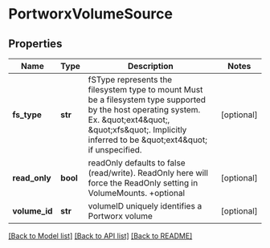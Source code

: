 # PortworxVolumeSource

## Properties
Name | Type | Description | Notes
------------ | ------------- | ------------- | -------------
**fs_type** | **str** | fSType represents the filesystem type to mount Must be a filesystem type supported by the host operating system. Ex. \&quot;ext4\&quot;, \&quot;xfs\&quot;. Implicitly inferred to be \&quot;ext4\&quot; if unspecified. | [optional] 
**read_only** | **bool** | readOnly defaults to false (read/write). ReadOnly here will force the ReadOnly setting in VolumeMounts. +optional | [optional] 
**volume_id** | **str** | volumeID uniquely identifies a Portworx volume | [optional] 

[[Back to Model list]](../README.md#documentation-for-models) [[Back to API list]](../README.md#documentation-for-api-endpoints) [[Back to README]](../README.md)


